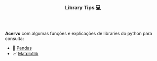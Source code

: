 <div  align="center">
  
### Library Tips 💻
##
<br>

</div> 
  

**Acervo** com algumas funções e explicações de libraries do python para consulta:

  
- 🐼 [Pandas](https://pandas.pydata.org/docs/user_guide/index.html#user-guide)
- 📈 [Matplotlib](https://matplotlib.org/stable/users/index.html)


